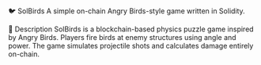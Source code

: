 🐦 SolBirds
A simple on-chain Angry Birds-style game written in Solidity. 

🎯 Description
SolBirds is a blockchain-based physics puzzle game inspired by Angry Birds.
Players fire birds at enemy structures using angle and power.
The game simulates projectile shots and calculates damage entirely on-chain. 
 
